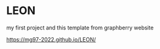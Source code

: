# LEON
 my first project and this template from graphberry website
 
 https://mg97-2022.github.io/LEON/
